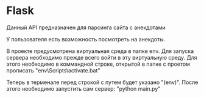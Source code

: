 # Flask

Данный API предназначен для парсинга сайта с анекдотами

У пользователя есть возможность посмотреть на анекдоты.

В проекте предусмотрена виртуальная среда в папке env. Для запуска сервера необходимо прежде всего войти в эту виртуальную среду. Для этого необходимо в коммандной строке, открытой в папке с проетом прописать "env\Scripts\activate.bat"

Теперь в терменале перед строкой с путем будет указано "(env)". После этого необходимо запустить сам сервер: "python main.py"
